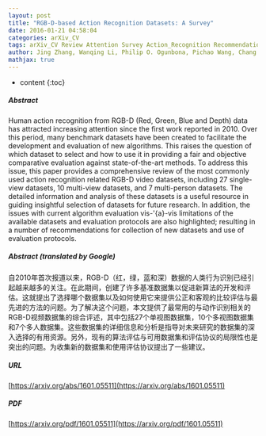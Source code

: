 ```yaml
---
layout: post
title: "RGB-D-based Action Recognition Datasets: A Survey"
date: 2016-01-21 04:58:04
categories: arXiv_CV
tags: arXiv_CV Review Attention Survey Action_Recognition Recommendation Recognition
author: Jing Zhang, Wanqing Li, Philip O. Ogunbona, Pichao Wang, Chang Tang
mathjax: true
---
```


* content
{:toc}

##### Abstract
Human action recognition from RGB-D (Red, Green, Blue and Depth) data has attracted increasing attention since the first work reported in 2010. Over this period, many benchmark datasets have been created to facilitate the development and evaluation of new algorithms. This raises the question of which dataset to select and how to use it in providing a fair and objective comparative evaluation against state-of-the-art methods. To address this issue, this paper provides a comprehensive review of the most commonly used action recognition related RGB-D video datasets, including 27 single-view datasets, 10 multi-view datasets, and 7 multi-person datasets. The detailed information and analysis of these datasets is a useful resource in guiding insightful selection of datasets for future research. In addition, the issues with current algorithm evaluation vis-\'{a}-vis limitations of the available datasets and evaluation protocols are also highlighted; resulting in a number of recommendations for collection of new datasets and use of evaluation protocols.

##### Abstract (translated by Google)
自2010年首次报道以来，RGB-D（红，绿，蓝和深）数据的人类行为识别已经引起越来越多的关注。在此期间，创建了许多基准数据集以促进新算法的开发和评估。这就提出了选择哪个数据集以及如何使用它来提供公正和客观的比较评估与最先进的方法的问题。为了解决这个问题，本文提供了最常用的与动作识别相关的RGB-D视频数据集的综合评述，其中包括27个单视图数据集，10个多视图数据集和7个多人数据集。这些数据集的详细信息和分析是指导对未来研究的数据集的深入选择的有用资源。另外，现有的算法评估与可用数据集和评估协议的局限性也是突出的问题。为收集新的数据集和使用评估协议提出了一些建议。

##### URL
[https://arxiv.org/abs/1601.05511](https://arxiv.org/abs/1601.05511)

##### PDF
[https://arxiv.org/pdf/1601.05511](https://arxiv.org/pdf/1601.05511)

